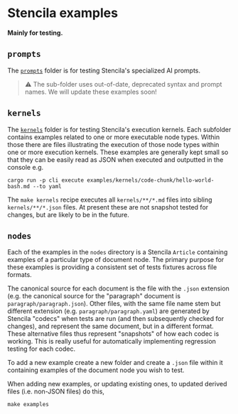 # Stencila examples

**Mainly for testing.**

## `prompts`

The [`prompts`](prompts) folder is for testing Stencila's specialized AI prompts.

> ⚠️ The sub-folder uses out-of-date, deprecated syntax and prompt names. We will update these examples soon!

## `kernels`

The [`kernels`](kernels) folder is for testing Stencila's execution kernels. Each subfolder contains examples related to one or more executable node types. Within those there are files illustrating the execution of those node types within one or more execution kernels. These examples are generally kept small so that they can be easily read as JSON when executed and outputted in the console e.g.

```console
cargo run -p cli execute examples/kernels/code-chunk/hello-world-bash.md --to yaml
```

The `make kernels` recipe executes all `kernels/**/*.md` files into sibling `kernels/**/*.json` files. At present these are not snapshot tested for changes, but are likely to be in the future.

## `nodes`

Each of the examples in the `nodes` directory is a Stencila `Article` containing examples of a particular type of document node. The primary purpose for these examples is providing a consistent set of tests fixtures across file formats.

The canonical source for each document is the file with the `.json` extension (e.g. the canonical source for the "paragraph" document is `paragraph/paragraph.json`). Other files, with the same file name stem but different extension (e.g. `paragraph/paragraph.yaml`) are generated by Stencila "codecs" when tests are run (and then subsequently checked for changes), and represent the same document, but in a different format. These alternative files thus represent "snapshots" of how each codec is working. This is really useful for automatically implementing regression testing for each codec.

To add a new example create a new folder and create a `.json` file within it containing examples of the document node you wish to test.

When adding new examples, or updating existing ones, to updated derived files (i.e. non-JSON files) do this,

```console
make examples
```
